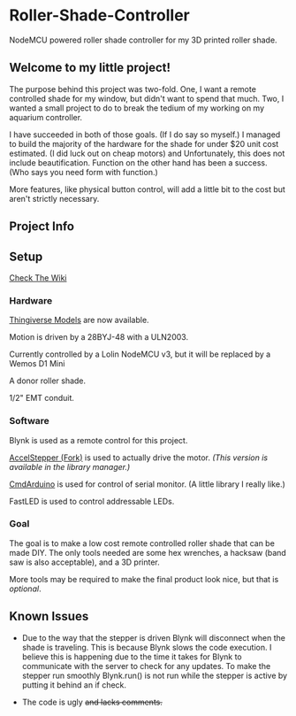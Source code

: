 # Roller-Shade-Controller
NodeMCU powered roller shade controller for my 3D printed roller shade.

## Welcome to my little project!
The purpose behind this project was two-fold. One, I want a remote controlled shade for my window, but didn't want to spend that much. Two, I wanted a small project to do to break the tedium of my working on my aquarium controller.

I have succeeded in both of those goals. (If I do say so myself.) I managed to build the majority of the hardware for the shade for under $20 unit cost estimated. (I did luck out on cheap motors) and Unfortunately, this does not include beautification. Function on the other hand has been a success. (Who says you need form with function.)

More features, like physical button control, will add a little bit to the cost but aren't strictly necessary.

## Project Info

## Setup
[Check The Wiki](https://github.com/mrcory/Roller-Shade-Controller/wiki)

### Hardware
 [Thingiverse Models](https://www.thingiverse.com/thing:3628982) are now available.
 
 Motion is driven by a 28BYJ-48 with a ULN2003.

 Currently controlled by a Lolin NodeMCU v3, but it will be replaced by a Wemos D1 Mini

 A donor roller shade.

 1/2" EMT conduit.

### Software
Blynk is used as a remote control for this project.

[AccelStepper (Fork)](https://github.com/waspinator/AccelStepper) is used to actually drive the motor. _(This version is available in the library manager.)_

[CmdArduino](https://github.com/fakufaku/CmdArduino) is used for control of serial monitor. (A little library I really like.)

FastLED is used to control addressable LEDs.

### Goal
The goal is to make a low cost remote controlled roller shade that can be made DIY. The only tools needed are some hex wrenches, a hacksaw (band saw is also acceptable), and a 3D printer.

More tools may be required to make the final product look nice, but that is _optional_.

## Known Issues
* Due to the way that the stepper is driven Blynk will disconnect when the shade is traveling. This is because Blynk slows the code execution. I believe this is happening due to the time it takes for Blynk to communicate with the server to check for any updates. To make the stepper run smoothly Blynk.run() is not run while the stepper is active by putting it behind an if check.

* The code is ugly ~~and lacks comments.~~
